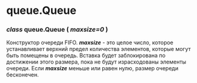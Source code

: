 # queue.Queue

### _class_ queue.Queue \( _maxsize=0_ \)

Конструктор очереди FIFO. _**maxsize**_ - это целое число, которое устанавливает верхний предел количества элементов, которые могут быть помещены в очередь. Вставка будет заблокирована по достижении этого размера, пока не будут израсходованы элементы очереди. Если _**maxsize**_ меньше или равен нулю, размер очереди бесконечен.

